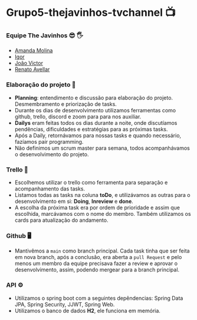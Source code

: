 # Grupo5-thejavinhos-tvchannel :tv:

### Equipe The Javinhos :sunglasses: :raised_hand_with_fingers_splayed:
- [Amanda Molina](https://github.com/amandamcmolina)
- [Igor](https://github.com/iguu42)
- [João Victor](https://github.com/joaovictor1c)
- [Renato Avellar](https://github.com/DonRenato)
  

### Elaboração do projeto :monocle_face:
- **Planning**: entendimento e discussão para elaboração do projeto. Desmembramento e priorização de tasks.
- Durante os dias de desenvolvimento utilizamos ferramentas como github, trello, discord e zoom para para nos auxiliar.
- **Dailys** eram feitas todos os dias durante a noite, onde discutíamos pendências, dificuldades e estratégias para as próximas tasks.
- Após a Daily, retornávamos para nossas tasks e quando necessário, fazíamos pair programming.
- Não definimos um scrum master para semana, todos acompanhávamos o desenvolvimento do projeto.

### Trello :scroll:
- Escolhemos utilizar o trello como ferramenta para separação e acompanhamento das tasks. 
- Listamos todas as tasks na coluna **toDo**, e utilizávamos as outras para o desenvolvimento em si: **Doing**, **Inreview** e **done**.
- A escolha da próxima task era por ordem de prioridade e assim que escolhida, marcávamos com o nome do membro. Também utilizamos os cards para atualização do andamento.

### Github :desktop_computer:
- Mantivêmos a `main` como branch principal. Cada task tinha que ser feita em nova branch, após a conclusão, era aberta a `pull Request` e pelo menos um membro da equipe precisava fazer a review e aprovar o desenvolvimento, assim, podendo mergear para a branch principal.

### API :gear:
- Utilizamos o spring boot com a seguintes depêndencias: Spring Data JPA, Spring Security, JJWT, Spring Web.
- Utilizamos o banco de dados **H2**, ele funciona em memória.

